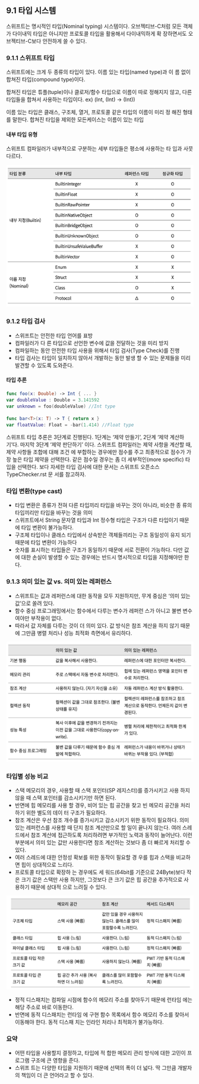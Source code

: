 ## 9.1 타입 시스템

스위프트는 명시적인 타입(Nominal typing) 시스템이다. 오브젝티브-C처럼 모든 객체가 다이내믹 타입은 아니지만 프로토콜 타입을 활용해서 다이내믹하게 확 장하면서도 오브젝티브-C보다 안전하게 쓸 수 있다.

### 9.1.1 스위프트 타입

스위프트에는 크게 두 종류의 타입이 있다. 이름 있는 타입(named type)과 이 름 없이 합쳐진 타입(compound type)이다.

합쳐진 타입은 튜플(tuple)이나 클로저/함수 타입으로 이름이 따로 정해지지 않고, 다른 타입들을 합쳐서 사용하는 타입이다. 
ex) (Int, (Int) -> (Int))

이름 있는 타입은 클래스, 구조체, 열거, 프로토콜 같은 타입의 이름이 미리 정
해진 형태를 말한다. 합쳐진 타입을 제외한 모든케이스는 이름이 있는 타입

#### 내부 타입 유형
스위프트 컴파일러가 내부적으로 구분하는 세부 타입들은 평소에 사용하는 타 입과 사뭇 다르다. 

![image0.png](./image0.png)

### 9.1.2 타입 검사

- 스위프트는 안전한 타입 언어를 표방
- 컴파일러가 다 른 타입으로 선언한 변수에 값을 전달하는 것을 미리 방지
- 컴파일하는 동안 안전한 타입 사용을 위해서 타입 검사(Type Check)를 진행
- 타입 검사는 타입이 일치하지 않아서 개발하는 동안 발생 할 수 있는 문제들을 미리 발견할 수 있도록 도와준다.

#### 타입 추론

``` swift
func foo(x: Double) -> Int { ... } 
var doubleValue : Double = 3.141592 
var unknown = foo(doubleValue) //Int type

func bar<T>(x: T) -> T { return x } 
var floatValue: Float = -bar(1.414) //Float type
```

스위프트 타입 추론은 3단계로 진행된다.
1단계는 ‘제약 만들기’, 2단계 ‘제약 계산하기’다. 마지막 3단계 ‘제약 판단하기’ 이다.
스위프트 컴파일러는 제약 사항을 계산할 때, 제약 사항들 조합에 대해 조건 에 부합하는 경우에만 점수를 주고 최종적으로 점수가 가장 높은 타입 제약을 선택한다. 같은 점수일 경우는 좀 더 세부적인(more specific) 타입을 선택한다. 보다 자세한 타입 검사에 대한 문서는 스위프트 오픈소스 TypeChecker.rst 문 서를 참고하자.

### 타입 변환(type cast)

- 타입 변환은 종류가 전혀 다른 타입끼리 타입을 바꾸는 것이 아니라, 비슷한 종 류의 타입끼리만 타입을 바꾸는 것을 의미
- 스위프트에서 String 문자열 타입과 Int 정수형 타입은 구조가 다른 타입이기 때문에 타입 변환이 불가능하다. 
- 구조체 타입이나 클래스 타입에서 상속받은 객체들끼리는 구조 동일성이 유지 되기 때문에 타입 변환이 가능하다
- 숫자를 표시하는 타입들은 구조가 동일하기 때문에 서로 전환이 가능하다. 다만 값에 대한 손실이 발생할 수 있는 경우에는 반드시 명시적으로 타입을 지정해야만 한다.

### 9.1.3 의미 있는 값 vs. 의미 있는 레퍼런스

- 스위프트는 값과 레퍼런스에 대한 동작을 모두 지원하지만, 무게 중심은 ‘의미 있는 값’으로 쏠려 있다.
- 함수 중심 프로그래밍에서는 함수에서 다루는 변수가 레퍼런 스가 아니고 불변 변수여야만 부작용이 없다. 
- 따라서 값 자체를 다루는 것이 더 의미 있다. 값 방식은 참조 계산을 하지 않기 때문에 그만큼 병렬 처리나 성능 최적화 측면에서 유리하다.

![image1.png](./image1.png)

### 타입별 성능 비교

- 스택 메모리의 경우, 사용할 때 스택 포인터(SP 레지스터)를 증가시키고 사용 하지 않을 때 스택 포인터를 감소시키기만 하면 된다. 
- 반면에 힙 메모리를 사용 할 경우, 비어 있는 힙 공간을 찾고 빈 메모리 공간을 처리하기 위한 별도의 데이 터 구조가 필요하다.
- 참조 계산은 우선 참조 개수를 증가시키고 감소시키기 위한 동작이 필요하다. 의미 있는 레퍼런스를 사용할 때 단지 참조 계산만으로 할 일이 끝나지 않는다. 여러 스레드에서 참조 계산에 접근하도록 처리하려면 부가적인 노력과 동작이 늘어난다. 이런 부분에서 의미 있는 값만 사용한다면 참조 계산하는 것보다 좀 더 빠르게 처리할 수 있다.
- 여러 스레드에 대한 안정성 확보를 위한 동작이 필요할 경 우를 힙과 스택을 비교하면 힙이 상대적으로 느리다. 
- 프로토콜 타입으로 확장하 는 경우에도 세 워드(64bit를 기준으로 24Byte)보다 작은 크기 값은 스택만 사용 하지만, 그것보다 큰 크기 값은 힙 공간을 추가적으로 사용하기 때문에 상대적 으로 느려질 수 있다.

![image2.png](./image2.png)

- 정적 디스패치는 컴파일 시점에 함수의 메모리 주소를 찾아두기 때문에 런타임 에는 해당 주소로 바로 이동한다. 
- 반면에 동적 디스패치는 런타임 에 구현 함수 목록에서 함수 메모리 주소를 찾아서 이동해야 한다. 동적 디스패 치는 인라인 처리나 최적화가 불가능하다.

### 요약

- 어떤 타입을 사용할지 결정하고, 타입에 적 합한 메모리 관리 방식에 대한 고민이 프로그램 구조에 큰 영향을 준다. 
- 스위프 트는 다양한 타입을 지원하기 때문에 선택의 폭이 더 넓다. 딱 그만큼 개발자의 책임이 더 큰 언어라고 할 수 있다.

